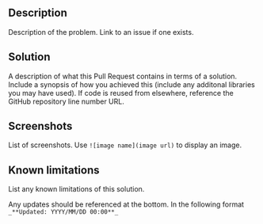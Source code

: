 ## Description

Description of the problem. Link to an issue if one exists.

## Solution

A description of what this Pull Request contains in terms of a solution. Include a synopsis of how you achieved this (include any additonal libraries you may have used). If code is reused from elsewhere, reference the GitHub repository line number URL.

## Screenshots

List of screenshots. Use `![image name](image url)` to display an image.

## Known limitations

List any known limitations of this solution.

Any updates should be referenced at the bottom. In the following format `_**Updated: YYYY/MM/DD 00:00**_`